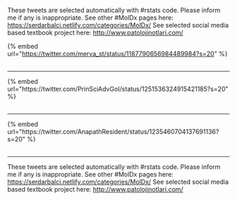 

These tweets are selected automatically with #rstats code. Please inform me if any is inappropriate.
See other #MolDx pages here: https://serdarbalci.netlify.com/categories/MolDx/ 
See selected social media based textbook project here: http://www.patolojinotlari.com/

{% embed url="https://twitter.com/merva_st/status/1187790656984489984?s=20" %}<br>
<br>
<hr>
{% embed url="https://twitter.com/PrinSciAdvGoI/status/1251536324915421185?s=20" %}<br>
<br>
<hr>
{% embed url="https://twitter.com/AnapathResident/status/1235460704137691136?s=20" %}<br>
<br>
<hr>


These tweets are selected automatically with #rstats code. Please inform me if any is inappropriate.
See other #MolDx pages here: https://serdarbalci.netlify.com/categories/MolDx/ 
See selected social media based textbook project here: http://www.patolojinotlari.com/
